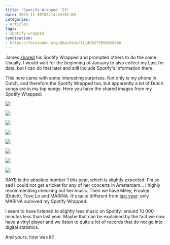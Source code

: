 ```yaml
---
title: "Spotify Wrapped '23"
date: 2023-11-30T08:14:33+01:00
categories:
- articles
tags:
- spotify-wrapped
syndication:
- https://fosstodon.org/@hacdias/111498275850620866
---
```


James [shared](https://jamesg.blog/2023/11/29/spotify-wrapped/) his Spotify Wrapped and prompted others to do the same. Usually, I would wait for the beginning of January to also collect my Last.fm data, but I can do that later and still include Spotify's information there.

<!--more-->

This here came with some interesting surprises. Not only is my phone in Dutch, and therefore the Spotify Wrapped too, but apparently a lot of Dutch songs are in my top songs. Here you have the shared images from my Spotify Wrapped:

<div class='fg fw' style='grid-template-columns: repeat(4, 1fr)'>

![](cdn:/2023-11-spotify-wrapped-genres)

![](cdn:/2023-11-spotify-wrapped-nijmegen)

![](cdn:/2023-11-spotify-wrapped-minutes)

![](cdn:/2023-11-spotify-wrapped-vampier)

![](cdn:/2023-11-spotify-wrapped-top-nummer)

![](cdn:/2023-11-spotify-wrapped-favorite-songs)

![](cdn:/2023-11-spotify-wrapped-top-artist)

![](cdn:/2023-11-spotify-wrapped-favorite-artists)

</div>

RAYE is the absolute number 1 this year, which is slightly expected. I'm so sad I could not get a ticket for any of her concerts in Amsterdam... I highly recommending checking out her music. Then we have Miley, Froukje (Dutch), Tove Lo and MARINA. It's quite different from [last year](/2023/01/02/year-in-music-22/): only MARINA survived my Spotify Wrapped.

I seem to have listened to slightly less music on Spotify: around 10 000 minutes less than last year. Maybe that can be explained by the fact we now have a vinyl player and we listen to quite a lot of records that do not go into digital statistics.

And yours, how was it?
